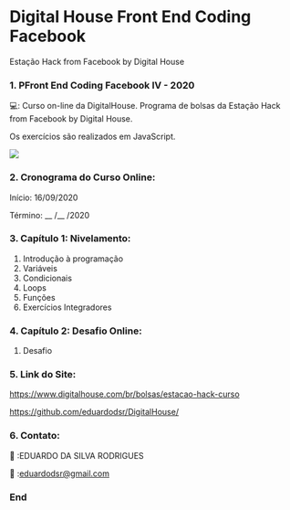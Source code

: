 # Digital House Front End Coding Facebook

Estação Hack from Facebook by Digital House 
 

### 1. PFront End Coding Facebook IV - 2020

💻:  Curso on-line da DigitalHouse. Programa de bolsas da Estação Hack from Facebook by Digital House.

Os exercícios são realizados em JavaScript.

 ![](https://github.com/eduardodsr/Digital-House-Front-End-Coding-Facebook/logo.jpg?raw=true)


### 2. Cronograma do Curso Online:

Início: 16/09/2020

Término: __ /__ /2020


### 3. Capítulo 1: Nivelamento:

1. Introdução à programação
2. Variáveis 
3. Condicionais 
4. Loops 
5. Funções 
6. Exercícios Integradores

### 4. Capítulo 2: Desafio Online:

1. Desafio


### 5. Link do Site:

https://www.digitalhouse.com/br/bolsas/estacao-hack-curso

https://github.com/eduardodsr/DigitalHouse/


### 6. Contato:

:email: :EDUARDO DA SILVA RODRIGUES 

:email: :eduardodsr@gmail.com


### End
